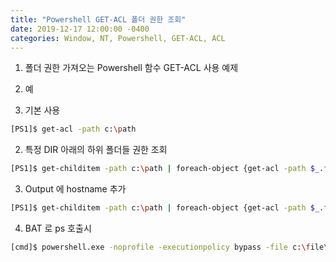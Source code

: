 ```yaml
---
title: "Powershell GET-ACL 폴더 권한 조회"
date: 2019-12-17 12:00:00 -0400
categories: Window, NT, Powershell, GET-ACL, ACL
---
```


1. 폴더 권한 가져오는 Powershell 함수 GET-ACL 사용 예제

2. 예
  1. 기본 사용   
```bash
[PS1]$ get-acl -path c:\path
```
  2. 특정 DIR 아래의 하위 폴더들 권한 조회 
```bash
[PS1]$ get-childitem -path c:\path | foreach-object {get-acl -path $_.fullname}
```
  3. Output 에 hostname 추가 
```bash
[PS1]$ get-childitem -path c:\path | foreach-object {get-acl -path $_.fullname} > c:\path\$env:computername"_acl_info.txt"
```
  4. BAT 로 ps 호출시   
```bash
[cmd]$ powershell.exe -noprofile -executionpolicy bypass -file c:\file\get-acl.ps1
```
